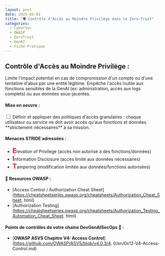 ```yaml
---
layout: post
date: 2025-05-01
title: "🛡️ Contrôle d'Accès au Moindre Privilège dans le Zero-Trust"
categories:
  - CyberSec
  - OWASP
  - ZeroTrust
  - GenAI
  - Fiche-Pratique
---
```


## Contrôle d'Accès au Moindre Privilège :

Limite l'impact potentiel en cas de compromission d'un compte ou d'une tentative d'abus par une entité légitime. Empêche
l'accès inutile aux fonctions sensibles de la GenAI (ex: administration, accès aux logs complets) ou aux données
sous-jacentes.

#### Mise en oeuvre :

<input type="checkbox" id="task2" name="task2" value="Moindre Privilège"> 
Définir et appliquer des politiques d'accès granulaires : chaque utilisateur ou service ne doit avoir accès qu'aux 
fonctions et données **strictement nécessaires** à sa mission.<BR>

#### Menaces STRIDE adressées :

* <span style="color: red; font-weight: bold; font-size: 150%;">E</span>levation of Privilege (accès non autorisé à des 
  fonctions/données)
* <span style="color: red; font-weight: bold; font-size: 150%;">I</span>nformation Disclosure (accès limité aux données nécessaires)
* <span style="color: red; font-weight: bold; font-size: 150%;">T</span>ampering (modification limitée aux 
  données/fonctions autorisées)

#### 📖 Resources OWASP :

* [Access Control / Authorization Cheat Sheet](https://cheatsheetseries.owasp.org/cheatsheets/Authorization_Cheat_Sheet.
  html)
* [Authorization Testing](https://cheatsheetseries.owasp.org/cheatsheets/Authorization_Testing_Automation_Cheat_Sheet.
  html)

#### Points de contrôles de votre chaine DevGenAISecOps 🎯 :

* [**OWASP ASVS Chapitre V4: Access Control**](https://github.com/OWASP/ASVS/blob/v4.0.3/4.
  0/en/0x12-V4-Access-Control.md)
 
